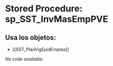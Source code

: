 # Stored Procedure: sp_SST_InvMasEmpPVE

## Usa los objetos:
- [[SST_PlanVigEpidEmplea]]

*No code available.*
